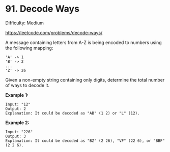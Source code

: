 # 91. Decode Ways

Difficulty: Medium

https://leetcode.com/problems/decode-ways/

A message containing letters from A-Z is being encoded to numbers using the following mapping:
```
'A' -> 1
'B' -> 2
...
'Z' -> 26
```
Given a non-empty string containing only digits, determine the total number of ways to decode it.

**Example 1:**
```
Input: "12"
Output: 2
Explanation: It could be decoded as "AB" (1 2) or "L" (12).
```

**Example 2:**
```
Input: "226"
Output: 3
Explanation: It could be decoded as "BZ" (2 26), "VF" (22 6), or "BBF" (2 2 6).
```
